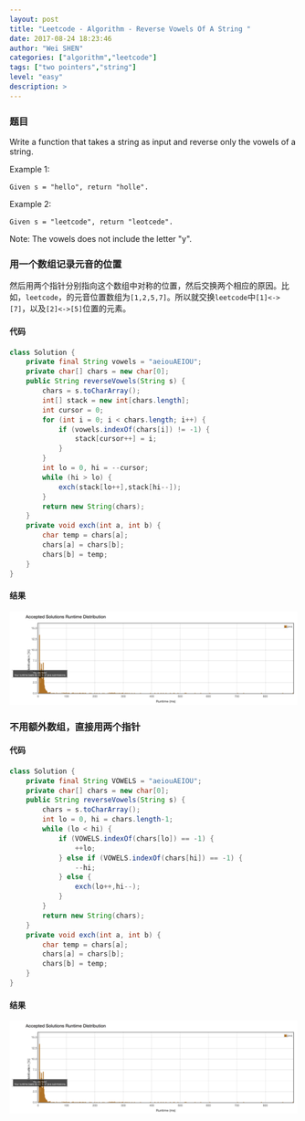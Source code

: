 ```yaml
---
layout: post
title: "Leetcode - Algorithm - Reverse Vowels Of A String "
date: 2017-08-24 18:23:46
author: "Wei SHEN"
categories: ["algorithm","leetcode"]
tags: ["two pointers","string"]
level: "easy"
description: >
---
```


### 题目
Write a function that takes a string as input and reverse only the vowels of a string.

Example 1:
```
Given s = "hello", return "holle".
```

Example 2:
```
Given s = "leetcode", return "leotcede".
```

Note:
The vowels does not include the letter "y".



### 用一个数组记录元音的位置
然后用两个指针分别指向这个数组中对称的位置，然后交换两个相应的原因。比如，`leetcode`，的元音位置数组为`[1,2,5,7]`。所以就交换`leetcode`中`[1]<->[7]`，以及`[2]<->[5]`位置的元素。

#### 代码
```java
class Solution {
    private final String vowels = "aeiouAEIOU";
    private char[] chars = new char[0];
    public String reverseVowels(String s) {
        chars = s.toCharArray();
        int[] stack = new int[chars.length];
        int cursor = 0;
        for (int i = 0; i < chars.length; i++) {
            if (vowels.indexOf(chars[i]) != -1) {
                stack[cursor++] = i;
            }
        }
        int lo = 0, hi = --cursor;
        while (hi > lo) {
            exch(stack[lo++],stack[hi--]);
        }
        return new String(chars);
    }
    private void exch(int a, int b) {
        char temp = chars[a];
        chars[a] = chars[b];
        chars[b] = temp;
    }
}
```

#### 结果
![reverse-vowels-of-a-string-1](/images/leetcode/reverse-vowels-of-a-string-1.png)

### 不用额外数组，直接用两个指针

#### 代码
```java
class Solution {
    private final String VOWELS = "aeiouAEIOU";
    private char[] chars = new char[0];
    public String reverseVowels(String s) {
        chars = s.toCharArray();
        int lo = 0, hi = chars.length-1;
        while (lo < hi) {
            if (VOWELS.indexOf(chars[lo]) == -1) {
                ++lo;
            } else if (VOWELS.indexOf(chars[hi]) == -1) {
                --hi;
            } else {
                exch(lo++,hi--);
            }
        }
        return new String(chars);
    }
    private void exch(int a, int b) {
        char temp = chars[a];
        chars[a] = chars[b];
        chars[b] = temp;
    }
}
```

#### 结果
![reverse-vowels-of-a-string-1](/images/leetcode/reverse-vowels-of-a-string-1.png)
